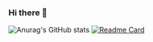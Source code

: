 ### Hi there 👋
![Anurag's GitHub stats](https://github-readme-stats.vercel.app/api?username=Corybyte&show_icons=true)
[![Readme Card](https://github-readme-stats.vercel.app/api/pin/?username=Corybyte&repo=github-readme-stats)](https://github.com/anuraghazra/github-readme-stats)

